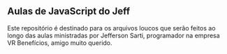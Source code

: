 ## Aulas de JavaScript do Jeff

Este repositório é destinado para os arquivos loucos que serão feitos ao longo das aulas ministradas por Jefferson Sarti, programador na empresa VR Benefícios, amigo muito querido. 
